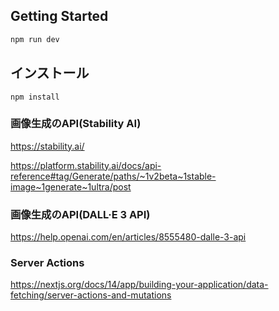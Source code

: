 ## Getting Started
```bash
npm run dev
```
## インストール
```
npm install
```

### 画像生成のAPI(Stability AI)
https://stability.ai/

https://platform.stability.ai/docs/api-reference#tag/Generate/paths/~1v2beta~1stable-image~1generate~1ultra/post

### 画像生成のAPI(DALL·E 3 API)

https://help.openai.com/en/articles/8555480-dalle-3-api

### Server Actions

https://nextjs.org/docs/14/app/building-your-application/data-fetching/server-actions-and-mutations
